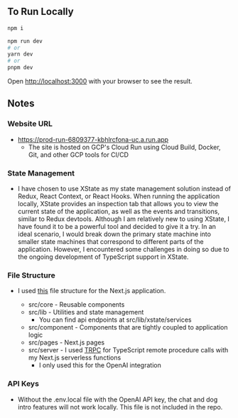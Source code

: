 ## To Run Locally

```bash
npm i
```

```bash
npm run dev
# or
yarn dev
# or
pnpm dev
```

Open [http://localhost:3000](http://localhost:3000) with your browser to see the result.

## Notes

### Website URL

- https://prod-run-6809377-kbhlrcfona-uc.a.run.app
  - The site is hosted on GCP's Cloud Run using Cloud Build, Docker, Git, and other GCP tools for CI/CD

### State Management

- I have chosen to use XState as my state management solution instead of Redux,
  React Context, or React Hooks. When running the application locally, XState
  provides an inspection tab that allows you to view the current state of the
  application, as well as the events and transitions, similar to Redux devtools. Although I am relatively new
  to using XState, I have found it to be a powerful tool and decided to give it a
  try. In an ideal scenario, I would break down the primary state machine into
  smaller state machines that correspond to different parts of the application.
  However, I encountered some challenges in doing so due to the ongoing
  development of TypeScript support in XState.

### File Structure

- I used [this](https://giancarlobuomprisco.com/next/a-scalable-nextjs-project-structure) file structure for the Next.js application.

  - src/core - Reusable components
  - src/lib - Utilities and state management
    - You can find api endpoints at src/lib/xstate/services
  - src/component - Components that are tightly coupled to application logic
  - src/pages - Next.js pages
  - src/server - I used [TRPC](https://trpc.io/docs/getting-started) for TypeScript remote procedure calls with my Next.js serverless functions
    - I only used this for the OpenAI integration

### API Keys

- Without the .env.local file with the OpenAI API key, the chat and dog intro features will not work locally. This file is not included in the repo.
